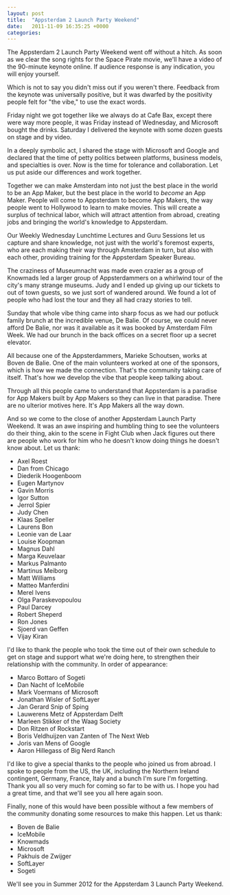 ```yaml
---
layout: post
title:  "Appsterdam 2 Launch Party Weekend"
date:   2011-11-09 16:35:25 +0000
categories: 
---
```



The Appsterdam 2 Launch Party Weekend went off without a hitch. As soon as we clear the song rights for the Space Pirate movie, we'll have a video of the 90-minute keynote online. If audience response is any indication, you will enjoy yourself.Which is not to say you didn't miss out if you weren't there. Feedback from the keynote was universally positive, but it was dwarfed by the positivity people felt for "the vibe," to use the exact words. Friday night we got together like we always do at Cafe Bax, except there were way more people, it was Friday instead of Wednesday, and Microsoft bought the drinks. Saturday I delivered the keynote with some dozen guests on stage and by video.In a deeply symbolic act, I shared the stage with Microsoft and Google and declared that the time of petty politics between platforms, business models, and specialties is over. Now is the time for tolerance and collaboration. Let us put aside our differences and work together.Together we can make Amsterdam into not just the best place in the world to be an App Maker, but the best place in the world to <em>become</em> an App Maker. People will come to Appsterdam to become App Makers, the way people went to Hollywood to learn to make movies. This will create a surplus of technical labor, which will attract attention from abroad, creating jobs and bringing the world's knowledge to Appsterdam.Our Weekly Wednesday Lunchtime Lectures and Guru Sessions let us capture and share knowledge, not just with the world's foremost experts, who are each making their way through Amsterdam in turn, but also with each other, providing training for the Appsterdam Speaker Bureau.The craziness of Museumnacht was made even crazier as a group of Knowmads led a larger group of Appsterdammers on a whirlwind tour of the city's many strange museums. Judy and I ended up giving up our tickets to out of town guests, so we just sort of wandered around. We found a lot of people who had lost the tour and they all had crazy stories to tell.Sunday that whole vibe thing came into sharp focus as we had our potluck family brunch at the incredible venue, De Balie. Of course, we could never afford De Balie, nor was it available as it was booked by Amsterdam Film Week. We had our brunch in the back offices on a secret floor up a secret elevator.All because one of the Appsterdammers, Marieke Schoutsen, works at Boven de Balie. One of the main volunteers worked at one of the sponsors, which is how we made the connection. That's the community taking care of itself. That's how we develop the vibe that people keep talking about.Through all this people came to understand that Appsterdam is a paradise for App Makers built by App Makers so they can live in that paradise. There are no ulterior motives here. It's App Makers all the way down.And so we come to the close of another Appsterdam Launch Party Weekend. It was an awe inspiring and humbling thing to see the volunteers do their thing, akin to the scene in Fight Club when Jack figures out there are people who work for him who he doesn't know doing things he doesn't know about. Let us thank: <ul><li>Axel Roest</li><li>Dan from Chicago</li><li>Diederik Hoogenboom</li><li>Eugen Martynov</li><li>Gavin Morris</li><li>Igor Sutton</li><li>Jerrol Spier</li><li>Judy Chen</li><li>Klaas Speller</li><li>Laurens Bon</li><li>Leonie van de Laar</li><li>Louise Koopman</li><li>Magnus Dahl</li><li>Marga Keuvelaar</li><li>Markus Palmanto</li><li>Martinus Meiborg</li><li>Matt Williams</li><li>Matteo Manferdini</li><li>Merel Ivens</li><li>Olga Paraskevopoulou</li><li>Paul Darcey</li><li>Robert Sheperd</li><li>Ron Jones</li><li>Sjoerd van Geffen</li><li>Vijay Kiran</li></ul>I'd like to thank the people who took the time out of their own schedule to get on stage and support what we're doing here, to strengthen their relationship with the community. In order of appearance:<ul><li>Marco Bottaro of Sogeti</li><li>Dan Nacht of IceMobile</li><li>Mark Voermans of Microsoft</li><li>Jonathan Wisler of SoftLayer</li><li>Jan Gerard Snip of Sping</li><li>Lauwerens Metz of Appsterdam Delft</li><li>Marleen Stikker of the Waag Society</li><li>Don Ritzen of Rockstart</li><li>Boris Veldhuijzen van Zanten of The Next Web</li><li>Joris van Mens of Google</li><li>Aaron Hillegass of Big Nerd Ranch</li></ul>I'd like to give a special thanks to the people who joined us from abroad. I spoke to people from the US, the UK, including the Northern Ireland contingent, Germany, France, Italy and a bunch I'm sure I'm forgetting. Thank you all so very much for coming so far to be with us. I hope you had a great time, and that we'll see you all here again soon.Finally, none of this would have been possible without a few members of the community donating some resources to make this happen. Let us thank:<ul><li>Boven de Balie</li><li>IceMobile</li><li>Knowmads</li><li>Microsoft</li><li>Pakhuis de Zwijger</li><li>SoftLayer</li><li>Sogeti</li></ul>We'll see you in Summer 2012 for the Appsterdam 3 Launch Party Weekend.


